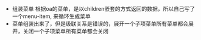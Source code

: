 * 组装菜单
   根据oa的菜单，是以children嵌套的方式返回的数据，所以自己写了一个menu-item, 来循环生成菜单
* 菜单组装出来了，但是级联关系是错误的，展开一个子项菜单所有菜单都会展开，关闭一个子项菜单所有菜单都会关闭